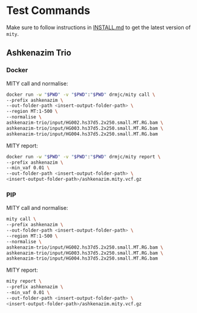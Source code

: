 # Test Commands

Make sure to follow instructions in [INSTALL.md](INSTALL.md) to get the latest version of `mity`.

## Ashkenazim Trio

### Docker

MITY call and normalise:
```bash
docker run -w "$PWD" -v "$PWD":"$PWD" drmjc/mity call \
--prefix ashkenazim \
--out-folder-path <insert-output-folder-path> \
--region MT:1-500 \
--normalise \
ashkenazim-trio/input/HG002.hs37d5.2x250.small.MT.RG.bam \
ashkenazim-trio/input/HG003.hs37d5.2x250.small.MT.RG.bam \
ashkenazim-trio/input/HG004.hs37d5.2x250.small.MT.RG.bam 
```

MITY report:
```bash
docker run -w "$PWD" -v "$PWD":"$PWD" drmjc/mity report \
--prefix ashkenazim \
--min_vaf 0.01 \
--out-folder-path <insert-output-folder-path> \
<insert-output-folder-path>/ashkenazim.mity.vcf.gz
```

### PIP

MITY call and normalise:
```bash
mity call \
--prefix ashkenazim \
--out-folder-path <insert-output-folder-path> \
--region MT:1-500 \
--normalise \
ashkenazim-trio/input/HG002.hs37d5.2x250.small.MT.RG.bam \
ashkenazim-trio/input/HG003.hs37d5.2x250.small.MT.RG.bam \
ashkenazim-trio/input/HG004.hs37d5.2x250.small.MT.RG.bam 
```

MITY report:
```bash
mity report \
--prefix ashkenazim \
--min_vaf 0.01 \
--out-folder-path <insert-output-folder-path> \
<insert-output-folder-path>/ashkenazim.mity.vcf.gz
```